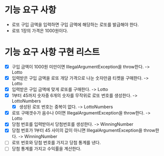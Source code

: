 # 기능 요구 사항

* 로또 구입 금액을 입력하면 구입 금액에 해당하는 로또를 발급해야 한다.
* 로또 1장의 가격은 1000원이다.

# 기능 요구 사항 구현 리스트

- [x] 구입 금액이 1000원 미만이면 IllegalArgumentException을 throw한다. -> Lotto
- [x] 입력받은 구입 금액을 로또 개당 가격으로 나눈 숫자만큼 티켓을 구매한다. -> Lotto
- [x] 입력받은 구입 금액에 맞게 로또를 구매한다. -> Lotto
- [x] 1부터 45까지 숫자중 6개의 숫자를 무작위로 로또 번호를 생성한다. -> LottoNumbers
    - [x] 생성된 로또 번호는 중복이 없다. -> LottoNumbers
- [x] 로또 구매갯수가 음수나 0이면 IllegalArgumentException을 throw한다. -> Lotto
- [x] 당첨 번호를 입력받아서 당첨번호를 생성한다. -> WinningNumber
- [x] 당첨 번호가 1부터 45 사이의 값이 아니면 IllegalArgumentException을 throw한다. -> WinningNumber
- [ ] 로또 번호와 당첨 번호를 가지고 당첨 통계를 낸다.
- [ ] 당첨 통계를 가지고 수익률을 계산한다.